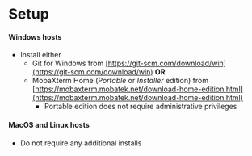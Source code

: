 # Setup

#### Windows hosts

* Install either 
    - Git for Windows from [https://git-scm.com/download/win](https://git-scm.com/download/win) **OR**
    - MobaXterm Home (*Portable* or *Installer* edition) from [https://mobaxterm.mobatek.net/download-home-edition.html](https://mobaxterm.mobatek.net/download-home-edition.html)
        * Portable edition does not require administrative privileges 

#### MacOS and Linux hosts

* Do not require any additional installs

